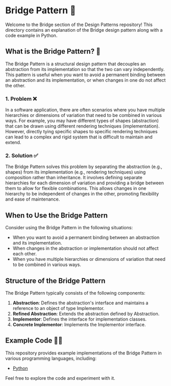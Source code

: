 # Bridge Pattern 🌉

Welcome to the Bridge section of the Design Patterns repository! This directory contains an explanation of the Bridge design pattern along with a code example in Python.

## What is the Bridge Pattern? 🤔

The Bridge Pattern is a structural design pattern that decouples an abstraction from its implementation so that the two can vary independently. This pattern is useful when you want to avoid a permanent binding between an abstraction and its implementation, or when changes in one do not affect the other.

### 1. Problem ❌

In a software application, there are often scenarios where you have multiple hierarchies or dimensions of variation that need to be combined in various ways. For example, you may have different types of shapes (abstraction) that can be drawn using different rendering techniques (implementation). However, directly tying specific shapes to specific rendering techniques can lead to a complex and rigid system that is difficult to maintain and extend.

### 2. Solution ✅

The Bridge Pattern solves this problem by separating the abstraction (e.g., shapes) from its implementation (e.g., rendering techniques) using composition rather than inheritance. It involves defining separate hierarchies for each dimension of variation and providing a bridge between them to allow for flexible combinations. This allows changes in one hierarchy to be independent of changes in the other, promoting flexibility and ease of maintenance.

## When to Use the Bridge Pattern

Consider using the Bridge Pattern in the following situations:

- When you want to avoid a permanent binding between an abstraction and its implementation.
- When changes in the abstraction or implementation should not affect each other.
- When you have multiple hierarchies or dimensions of variation that need to be combined in various ways.

## Structure of the Bridge Pattern

The Bridge Pattern typically consists of the following components:

1. **Abstraction**: Defines the abstraction's interface and maintains a reference to an object of type Implementor.
2. **Refined Abstraction**: Extends the abstraction defined by Abstraction.
3. **Implementor**: Defines the interface for implementation classes.
4. **Concrete Implementor**: Implements the Implementor interface.

## Example Code 🧑‍💻

This repository provides example implementations of the Bridge Pattern in various programming languages, including:

- [Python](./python-example.py)

Feel free to explore the code and experiment with it.
